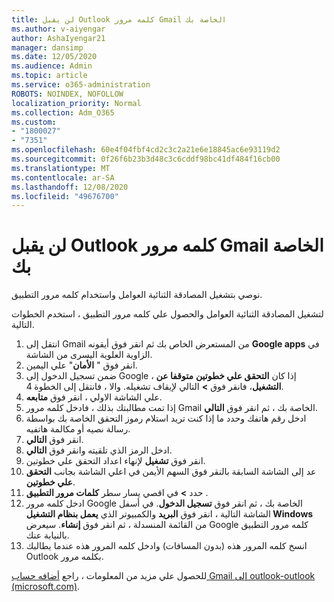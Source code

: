 ```yaml
---
title: لن يقبل Outlook كلمه مرور Gmail الخاصة بك
ms.author: v-aiyengar
author: AshaIyengar21
manager: dansimp
ms.date: 12/05/2020
ms.audience: Admin
ms.topic: article
ms.service: o365-administration
ROBOTS: NOINDEX, NOFOLLOW
localization_priority: Normal
ms.collection: Adm_O365
ms.custom:
- "1800027"
- "7351"
ms.openlocfilehash: 60e4f04fbf4cd2c3c2a21e6e18845ac6e93119d2
ms.sourcegitcommit: 0f26f6b23b3d48c3c6cddf98bc41df484f16cb00
ms.translationtype: MT
ms.contentlocale: ar-SA
ms.lasthandoff: 12/08/2020
ms.locfileid: "49676700"
---
```

# <a name="outlook-wont-accept-your-gmail-password"></a>لن يقبل Outlook كلمه مرور Gmail الخاصة بك

نوصي بتشغيل المصادقة الثنائية العوامل واستخدام كلمه مرور التطبيق.

لتشغيل المصادقة الثنائية العوامل والحصول علي كلمه مرور التطبيق ، استخدم الخطوات التالية.

1. انتقل إلى Gmail من المستعرض الخاص بك ثم انقر فوق أيقونه **Google apps** في الزاوية العلوية اليسرى من الشاشة.
1. انقر فوق " **الأمان**" علي اليمين.
1. ضمن تسجيل الدخول إلى Google ، إذا كان **التحقق علي خطوتين** **متوقفا عن التشغيل**، فانقر فوق **>** التالي لإيقاف تشغيله.   والا ، فانتقل إلى الخطوة 4.
1. علي الشاشة الاولي ، انقر فوق **متابعه**.
1. إذا تمت مطالبتك بذلك ، فادخل كلمه مرور Gmail الخاصة بك ، ثم انقر فوق **التالي**.
1. ادخل رقم هاتفك وحدد ما إذا كنت تريد استلام رموز التحقق الخاصة بك بواسطة رسالة نصيه أو مكالمة هاتفيه.
1. انقر فوق **التالي**.
1. ادخل الرمز الذي تلقيته وانقر فوق **التالي**.
1. انقر فوق **تشغيل** لإنهاء اعداد التحقق علي خطوتين.
1. عد إلى الشاشة السابقة بالنقر فوق السهم الأيمن في اعلي الشاشة بجانب **التحقق علي خطوتين**.
1. حدد **>** في اقصي يسار سطر **كلمات مرور التطبيق** .
1. ادخل كلمه مرور Google الخاصة بك ، ثم انقر فوق **تسجيل الدخول**. في أسفل الشاشة التالية ، انقر فوق **البريد** والكمبيوتر الذي **يعمل بنظام التشغيل Windows** من القائمة المنسدلة ، ثم انقر فوق **إنشاء**.
سيعرض Google كلمه مرور التطبيق بالنيابة عنك. 
13. انسخ كلمه المرور هذه (بدون المسافات) وادخل كلمه المرور هذه عندما يطالبك Outlook بكلمه مرور.

للحصول علي مزيد من المعلومات ، راجع [أضافه حساب Gmail إلى outlook-outlook (microsoft.com)](https://support.microsoft.com/office/add-a-gmail-account-to-outlook-70191667-9c52-4581-990e-e30318c2c081).
